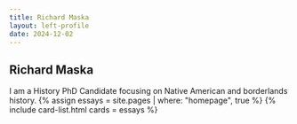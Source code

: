 ```yaml
---
title: Richard Maska
layout: left-profile
date: 2024-12-02
---
```



## Richard Maska

I am a History PhD Candidate focusing on Native American and borderlands history. 
{% assign essays = site.pages | where: "homepage", true %}
{% include card-list.html cards = essays %}
